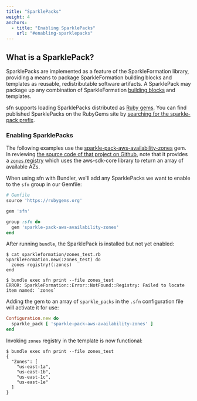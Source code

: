```yaml
---
title: "SparklePacks"
weight: 4
anchors:
  - title: "Enabling SparklePacks"
    url: "#enabling-sparklepacks"
---
```


## What is a SparklePack?

SparklePacks are implemented as a feature of the SparkleFormation library,
providing a means to package SparkleFormation building blocks
and templates as reusable, redistributable software artifacts.
A SparklePack may package up any combination of SparkleFormation
[building blocks](http://www.sparkleformation.io/docs/sparkle_formation/building-blocks.html) and templates.

sfn supports loading SparklePacks distributed as [Ruby gems](http://www.sparkleformation.io/docs/sparkle_formation/sparkle-packs.html#distribution).
You can find published SparklePacks on the RubyGems site by
[searching for the sparkle-pack prefix](https://rubygems.org/search?query=sparkle-pack).

### Enabling SparklePacks

The following examples use the [sparkle-pack-aws-availability-zones](https://rubygems.org/gems/sparkle-pack-aws-availability-zones) gem.
In reviewing [the source code of that project on Github](https://github.com/hw-labs/sparkle-pack-aws-availability-zones),
note that it provides a [`zones` registry](https://github.com/hw-labs/sparkle-pack-aws-availability-zones/blob/v0.1.2/lib/sparkleformation/registry/get_azs.rb)
which uses the aws-sdk-core library to return an array of available AZs.

When using sfn with Bundler, we'll add any SparklePacks we
want to enable to the `sfn` group in our Gemfile:

~~~ruby
# Gemfile
source 'https://rubygems.org'

gem 'sfn'

group :sfn do
  gem 'sparkle-pack-aws-availability-zones'
end
~~~

After running `bundle`, the SparklePack is installed but not yet enabled:

~~~
$ cat sparkleformation/zones_test.rb
SparkleFormation.new(:zones_test) do
  zones registry!(:zones)
end

$ bundle exec sfn print --file zones_test
ERROR: SparkleFormation::Error::NotFound::Registry: Failed to locate item named: `zones`
~~~

Adding the gem to an array of `sparkle_packs` in
the `.sfn` configuration file will activate it for use:

~~~ruby
Configuration.new do
  sparkle_pack [ 'sparkle-pack-aws-availability-zones' ]
end
~~~

Invoking `zones` registry in the template is now functional:

~~~
$ bundle exec sfn print --file zones_test
{
  "Zones": [
    "us-east-1a",
    "us-east-1b",
    "us-east-1c",
    "us-east-1e"
  ]
}
~~~